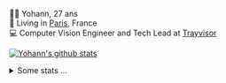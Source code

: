 <p>
  👨🏻 <bold>Yohann</bold>, 27 ans<br/>
  💼 Living in <a href="https://www.google.com/maps?q=paris">Paris</a>, France<br/>
  💻 Computer Vision Engineer and Tech Lead at <a href="https://trayvisor.com/">Trayvisor</a><br/>
</p>

<a href="https://github.com/anuraghazra/github-readme-stats"><img align="center" src="https://github-readme-stats-go94hl40s-yohann84l.vercel.app//api?username=yohann84L&show_icons=true&include_all_commits=true" alt="Yohann's github stats" /> </a>


<details>
  <summary>Some stats ...</summary><br/>
  

<!--START_SECTION:waka-->
![Code Time](http://img.shields.io/badge/Code%20Time-1%2C125%20hrs%2031%20mins-blue)

![Profile Views](http://img.shields.io/badge/Profile%20Views-0-blue)

**🐱 My GitHub Data** 

> 📦 440.7 kB Used in GitHub's Storage 
 > 
> 🚫 Not Opted to Hire
 > 
> 📜 26 Public Repositories 
 > 
> 🔑 21 Private Repositories 
 > 
**I'm an Early 🐤** 

```text
🌞 Morning                14064 commits       ████████░░░░░░░░░░░░░░░░░   31.45 % 
🌆 Daytime                25181 commits       ██████████████░░░░░░░░░░░   56.31 % 
🌃 Evening                5328 commits        ███░░░░░░░░░░░░░░░░░░░░░░   11.92 % 
🌙 Night                  142 commits         ░░░░░░░░░░░░░░░░░░░░░░░░░   00.32 % 
```
📅 **I'm Most Productive on Wednesday** 

```text
Monday                   8141 commits        █████░░░░░░░░░░░░░░░░░░░░   18.21 % 
Tuesday                  8260 commits        █████░░░░░░░░░░░░░░░░░░░░   18.47 % 
Wednesday                10075 commits       ██████░░░░░░░░░░░░░░░░░░░   22.53 % 
Thursday                 9113 commits        █████░░░░░░░░░░░░░░░░░░░░   20.38 % 
Friday                   8379 commits        █████░░░░░░░░░░░░░░░░░░░░   18.74 % 
Saturday                 248 commits         ░░░░░░░░░░░░░░░░░░░░░░░░░   00.55 % 
Sunday                   499 commits         ░░░░░░░░░░░░░░░░░░░░░░░░░   01.12 % 
```


📊 **This Week I Spent My Time On** 

```text
🕑︎ Time Zone: Europe/Paris

💬 Programming Languages: 
Python                   0 secs              █████████████████████████   100.00 % 

🔥 Editors: 
VS Code                  0 secs              █████████████████████████   100.00 % 

💻 Operating System: 
Mac                      0 secs              █████████████████████████   100.00 % 
```

**I Mostly Code in Python** 

```text
Python                   25 repos            █████████████░░░░░░░░░░░░   53.19 % 
Jupyter Notebook         5 repos             ███░░░░░░░░░░░░░░░░░░░░░░   10.64 % 
JavaScript               3 repos             ██░░░░░░░░░░░░░░░░░░░░░░░   06.38 % 
HTML                     2 repos             █░░░░░░░░░░░░░░░░░░░░░░░░   04.26 % 
Shell                    1 repo              █░░░░░░░░░░░░░░░░░░░░░░░░   02.13 % 
```




 Last Updated on 14/04/2024 00:31:34 UTC
<!--END_SECTION:waka-->

